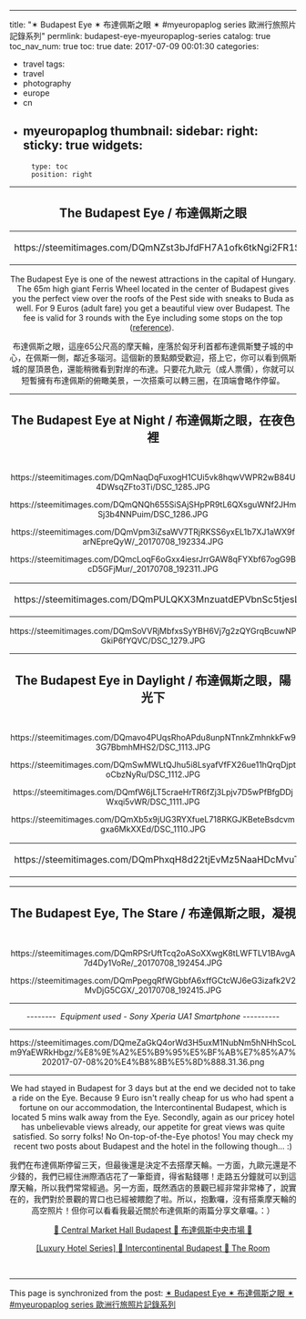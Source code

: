 
---
title: "✶ Budapest Eye ✶ 布達佩斯之眼 ✶ #myeuropaplog series 歐洲行旅照片記錄系列"
permlink: budapest-eye-myeuropaplog-series
catalog: true
toc_nav_num: true
toc: true
date: 2017-07-09 00:01:30
categories:
- travel
tags:
- travel
- photography
- europe
- cn
- myeuropaplog
thumbnail: 
sidebar:
    right:
        sticky: true
widgets:
    -
        type: toc
        position: right
---


<html><center>
<h2>The Budapest Eye / 布達佩斯之眼</h2>
<table><tr>
<td><p>https://steemitimages.com/DQmNZst3bJfdFH7A1ofk6tkNgi2FR1SRGQq5ncofEmmMG9X/DSC_1282.JPG</p></td>
<td><p>https://steemitimages.com/DQmVC5XGAFQF3jK1GdSxxXcKpPH2bY86p3ToDcupz9BfaDe/DSC_1281.JPG</p></td>
</tr></table>
<p>The Budapest Eye is one of the newest attractions in the capital of Hungary. The 65m high giant Ferris Wheel located in the center of Budapest gives you the perfect view over the roofs of the Pest side with sneaks to Buda as well. For 9 Euros (adult fare) you get a beautiful view over Budapest. The fee is valid for 3 rounds with the Eye including some stops on the top (<a href="http://www.budapestagent.com/budapest-eye.html">reference</a>).&nbsp;</p>
<p>布達佩斯之眼，這座65公尺高的摩天輪，座落於匈牙利首都布達佩斯雙子城的中心，在佩斯一側，鄰近多瑙河。這個新的景點頗受歡迎，搭上它，你可以看到佩斯城的屋頂景色，還能稍微看到對岸的布達。只要花九歐元（成人票價），你就可以短暫擁有布達佩斯的俯瞰美景，一次搭乘可以轉三圈，在頂端會略作停留。</p>
<hr>
<h2>The Budapest Eye at Night / 布達佩斯之眼，在夜色裡</h2><br>
<p>https://steemitimages.com/DQmNaqDqFuxogH1CUi5vk8hqwVWPR2wB84U4DWsqZFto3Ti/DSC_1285.JPG</p>
<p>https://steemitimages.com/DQmQNQh655SiSAjSHpPR9tL6QXsguWNf2JHmSj3b4NNPuim/DSC_1286.JPG</p>
<p>https://steemitimages.com/DQmVpm3iZsaWV7TRjRKSS6yxEL1b7XJ1aWX9farNEpreQyW/_20170708_192334.JPG</p>
<p>https://steemitimages.com/DQmcLoqF6oGxx4iesrJrrGAW8qFYXbf67ogG9BcD5GFjMur/_20170708_192311.JPG</p>
<table><tr>
<td><p>https://steemitimages.com/DQmPULQKX3MnzuatdEPVbnSc5tjesLwsqzoDpNj4cAQzkHq/DSC_1289.JPG</p></td>
<td><p>https://steemitimages.com/DQmSCQDFTfucgeZe5ikn3dSXycG7qsRgyWiTZ32uBNoWtRG/DSC_1280.JPG</p></td>
</tr></table>
<p>https://steemitimages.com/DQmSoVVRjMbfxsSyYBH6Vj7g2zQYGrqBcuwNPGkiP6fYQVC/DSC_1279.JPG</p>
<hr>
<h2>The Budapest Eye in Daylight / 布達佩斯之眼，陽光下</h2><br>
<p>https://steemitimages.com/DQmavo4PUqsRhoAPdu8unpNTnnkZmhnkkFw93G7BbmhMHS2/DSC_1113.JPG</p>
<p>https://steemitimages.com/DQmSwMWLtQJhu5i8LsyafVfFX26ue11hQrqDjptoCbzNyRu/DSC_1112.JPG</p>
<p>https://steemitimages.com/DQmfW6jLT5craeHrTR6fZj3Lpjv7D5wPfBfgDDjWxqi5vWR/DSC_1111.JPG</p>
<p>https://steemitimages.com/DQmXb5x9jUG3RYXfueL718RKGJKBeteBsdcvmgxa6MkXXEd/DSC_1110.JPG</p>
<table><tr>
<td><p>https://steemitimages.com/DQmPhxqH8d22tjEvMz5NaaHDcMvuTAx1kVFQjMhTmj5x42B/DSC_1108.JPG</p></td>
<td><p>https://steemitimages.com/DQmVejn7At6KiP31TYExB4ueL2Wy7w7SMrE7GxzrV3S5yFt/DSC_1577.JPG</p></td>
</tr></table>
<hr>
<h2>The Budapest Eye, The Stare&nbsp;/ 布達佩斯之眼，凝視</h2><br>
<p>https://steemitimages.com/DQmRPSrUftTcq2oASoXXwgK8tLWFTLV1BAvgA7d4Dy1VoRe/_20170708_192454.JPG</p>
<p>https://steemitimages.com/DQmPpegqRfWGbbfA6xffGCtcWJ6eG3izafk2V2MvDjG5CGX/_20170708_192415.JPG</p>
<hr>
<p><em>-------- &nbsp;Equipment used - Sony Xperia UA1 Smartphone ----------</em></p>
<hr>
<p>https://steemitimages.com/DQmeZaGkQ4orWd3H5uxM1NubNm5hNHhScoLm9YaEWRkHbgz/%E8%9E%A2%E5%B9%95%E5%BF%AB%E7%85%A7%202017-07-08%20%E4%B8%8B%E5%8D%888.31.36.png</p>
<hr>

<p>We had stayed in Budapest for 3 days but at the end we decided not to take a ride on the Eye. Because 9 Euro isn't really cheap for us who had spent a fortune on our accommodation, the Intercontinental Budapest, which is located 5 mins walk away from the Eye. Secondly, again as our pricey hotel has unbelievable views already, our appetite for great views was quite satisfied. So sorry folks! No On-top-of-the-Eye photos! You may check my recent two posts about Budapest and the hotel in the following though... :)</p>
<p>我們在布達佩斯停留三天，但最後還是決定不去搭摩天輪。一方面，九歐元還是不少錢的，我們已經住洲際酒店花了一筆鉅資，得省點錢哪！走路五分鐘就可以到這摩天輪，所以我們常常經過。另一方面，既然酒店的景觀已經非常非常棒了，說實在的，我們對於景觀的胃口也已經被餵飽了啦。所以，抱歉囉，沒有搭乘摩天輪的高空照片！但你可以看看我最近關於布達佩斯的兩篇分享文章囉。：）</p>
<p><a href="https://steemit.com/travel/@deanliu/central-market-hall-budapest-myeuropaplog-series">🍞 Central Market Hall Budapest 🍞 布達佩斯中央市場 🍞</a></p>
<p><a href="https://steemit.com/travel/@deanliu/luxury-hotel-series-intercontinental-budapest-the-room-myeuropaplog-series">[Luxury Hotel Series] 🏩 Intercontinental Budapest 🏩 The Room</a></p>
<p><br></p>
</center></html>

- - -

This page is synchronized from the post: [✶ Budapest Eye ✶ 布達佩斯之眼 ✶ #myeuropaplog series 歐洲行旅照片記錄系列](https://steemit.com/@deanliu/budapest-eye-myeuropaplog-series)

